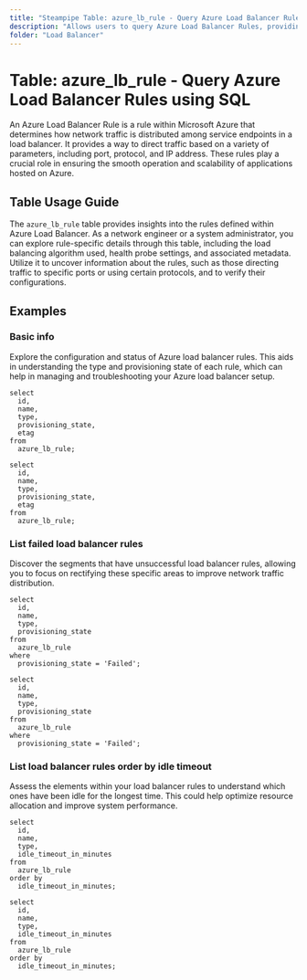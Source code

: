 ```yaml
---
title: "Steampipe Table: azure_lb_rule - Query Azure Load Balancer Rules using SQL"
description: "Allows users to query Azure Load Balancer Rules, providing insights into the rules defined for load balancing traffic."
folder: "Load Balancer"
---
```


# Table: azure_lb_rule - Query Azure Load Balancer Rules using SQL

An Azure Load Balancer Rule is a rule within Microsoft Azure that determines how network traffic is distributed among service endpoints in a load balancer. It provides a way to direct traffic based on a variety of parameters, including port, protocol, and IP address. These rules play a crucial role in ensuring the smooth operation and scalability of applications hosted on Azure.

## Table Usage Guide

The `azure_lb_rule` table provides insights into the rules defined within Azure Load Balancer. As a network engineer or a system administrator, you can explore rule-specific details through this table, including the load balancing algorithm used, health probe settings, and associated metadata. Utilize it to uncover information about the rules, such as those directing traffic to specific ports or using certain protocols, and to verify their configurations.

## Examples

### Basic info
Explore the configuration and status of Azure load balancer rules. This aids in understanding the type and provisioning state of each rule, which can help in managing and troubleshooting your Azure load balancer setup.

```sql+postgres
select
  id,
  name,
  type,
  provisioning_state,
  etag
from
  azure_lb_rule;
```

```sql+sqlite
select
  id,
  name,
  type,
  provisioning_state,
  etag
from
  azure_lb_rule;
```

### List failed load balancer rules
Discover the segments that have unsuccessful load balancer rules, allowing you to focus on rectifying these specific areas to improve network traffic distribution.

```sql+postgres
select
  id,
  name,
  type,
  provisioning_state
from
  azure_lb_rule
where
  provisioning_state = 'Failed';
```

```sql+sqlite
select
  id,
  name,
  type,
  provisioning_state
from
  azure_lb_rule
where
  provisioning_state = 'Failed';
```

### List load balancer rules order by idle timeout
Assess the elements within your load balancer rules to understand which ones have been idle for the longest time. This could help optimize resource allocation and improve system performance.

```sql+postgres
select
  id,
  name,
  type,
  idle_timeout_in_minutes
from
  azure_lb_rule
order by 
  idle_timeout_in_minutes;
```

```sql+sqlite
select
  id,
  name,
  type,
  idle_timeout_in_minutes
from
  azure_lb_rule
order by 
  idle_timeout_in_minutes;
```